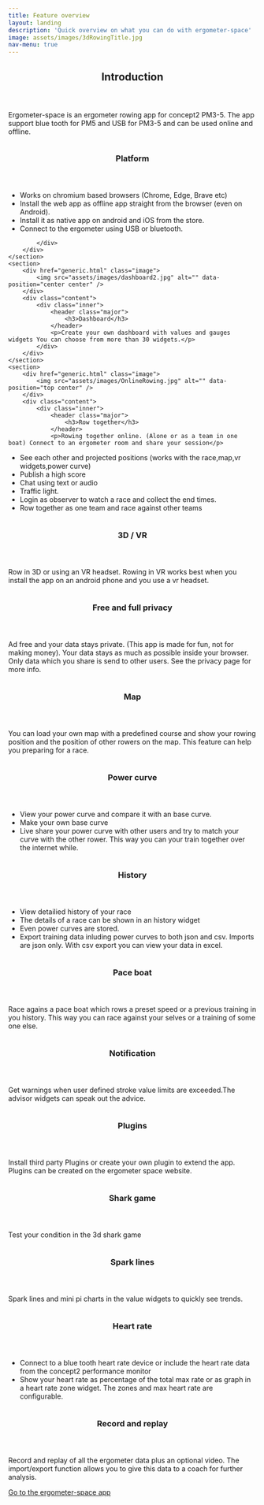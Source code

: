 ```yaml
---
title: Feature overview
layout: landing
description: 'Quick overview on what you can do with ergometer-space'
image: assets/images/3dRowingTitle.jpg
nav-menu: true
---
```


<!-- Main -->
<div id="main">

<!-- One -->
<section id="one">
	<div class="inner">
		<header class="major">
			<h2>Introduction</h2>
		</header>
<p>Ergometer-space is an ergometer rowing app for concept2 PM3-5. The app support blue tooth for PM5 and USB for PM3-5 and can be used online and offline. 
</p>
	</div>
</section>

<!-- Two -->
<section id="two" class="spotlights">
	<section>
		<div href="generic.html" class="image">
			<img src="assets/images/features.svg" alt="" data-position="center center" />
		</div>
		<div class="content">
			<div class="inner">
				<header class="major">
					<h3>Platform</h3>
				</header>
				<ul>
				  <li>Works on chromium based browsers (Chrome, Edge, Brave etc)
				  <li>Install the web app as offline app straight from the browser (even on Android).
  				  <li>Install it as native app on android and iOS from the store. 
				  <li>Connect to the ergometer using USB or bluetooth.
				</ul>

			</div>
		</div>
	</section>
	<section>
		<div href="generic.html" class="image">
			<img src="assets/images/dashboard2.jpg" alt="" data-position="center center" />
		</div>
		<div class="content">
			<div class="inner">
				<header class="major">
					<h3>Dashboard</h3>
				</header>
				<p>Create your own dashboard with values and gauges widgets You can choose from more than 30 widgets.</p>
			</div>
		</div>
	</section>
	<section>
		<div href="generic.html" class="image">
			<img src="assets/images/OnlineRowing.jpg" alt="" data-position="top center" />
		</div>
		<div class="content">
			<div class="inner">
				<header class="major">
					<h3>Row together</h3>
				</header>
				<p>Rowing together online. (Alone or as a team in one boat) Connect to an ergometer room and share your session</p>
<ul>
   <li> See each other and projected positions (works with the race,map,vr widgets,power curve)</li>
   <li> Publish a high score</li>
   <li> Chat using text or audio</li> 
   <li> Traffic light.</li>
   <li> Login as observer to watch a race and collect the end times.</li>  
   <li> Row together as one team and race against other teams</li>
</ul>
			</div>
		</div>
	</section>
	<section>
		<div href="generic.html" class="image">
			<img src="assets/images/3DRowing.jpg" alt="" data-position="25% 25%" />
		</div>
		<div class="content">
			<div class="inner">
				<header class="major">
					<h3>3D / VR</h3>
				</header>
				<p>Row in 3D or using an VR headset. Rowing in VR works best when you install the app on an android phone and you use a vr headset.</p>
			</div>
		</div>
	</section>
	<section>
		<div href="generic.html" class="image">
			<img src="assets/images/ChipErgo.jpg" alt="" data-position="center center" />
		</div>
		<div class="content">
			<div class="inner">
				<header class="major">
					<h3>Free and full privacy</h3>
				</header>
				<p>Ad free and your data stays private. (This app is made for fun, not for making money). Your data stays as much as possible inside your browser. Only data which you share is send to other users. See the privacy page for more info.</p>
			</div>
		</div>
	</section>
	<section>
		<div href="generic.html" class="image">
			<img src="assets/images/RowMap.jpg" alt="" data-position="top center" />
		</div>
		<div class="content">
			<div class="inner">
				<header class="major">
					<h3>Map</h3>
				</header>
				<p>You can load your own map with a predefined course and show your rowing position and the position of other rowers on the map. This feature can help you preparing for a race.</p>
			</div>
		</div>
	</section>
	<section>
		<div href="generic.html" class="image">
			<img src="assets/images/PowerCurve.jpg" alt="" data-position="25% 25%" />
		</div>
		<div class="content">
			<div class="inner">
				<header class="major">
					<h3>Power curve</h3>
				</header>
				<p>
<ul>
<li>View your power curve and compare it with an base curve.</li>
<li>Make your own base curve</li> 
<li>Live share your power curve with other users and try to match your curve with the other rower. This way you can your train together over the internet while.</li>
</ul>				
				</p>
			</div>
		</div>
	</section>
    <section>
		<div href="generic.html" class="image">
			<img src="assets/images/History.jpg" alt="" data-position="top center" />
		</div>
		<div class="content">
			<div class="inner">
				<header class="major">
					<h3>History</h3>
				</header>
				<ul>
<li>View detailied history of your race</li>
<li>The details of a race can be shown in an history widget</li>
<li>Even power curves are stored.</li>
<li>Export training data inluding power curves to both json and csv. Imports are json only. With csv export you can view your data in excel.</li> 
</ul>	
			</div>
		</div>
	</section>
	<section>
		<div href="generic.html" class="image">
			<img src="assets/images/3DRowing.jpg" alt="" data-position="25% 25%" />
		</div>
		<div class="content">
			<div class="inner">
				<header class="major">
					<h3>Pace boat</h3>
				</header>
				<p>Race agains a pace boat which rows a preset speed or a previous  training in you history. This way you can race against your selves or a training of some one else.</p>
			</div>
		</div>
	</section>
	<section>
		<div href="generic.html" class="image">
			<img src="assets/images/Notifications.jpg" alt="" data-position="top center" />
		</div>
		<div class="content">
			<div class="inner">
				<header class="major">
					<h3>Notification</h3>
				</header>
				<p>Get warnings when user defined stroke value limits are exceeded.The advisor widgets can speak out the advice.</p>
			</div>
		</div>
	</section>
	<section>
		<div href="generic.html" class="image">
			<img src="assets/images/Plugins.jpg" alt="" data-position="25% 25%" />
		</div>
		<div class="content">
			<div class="inner">
				<header class="major">
					<h3>Plugins</h3>
				</header>
				<p>Install third party Plugins or create your own plugin to extend the app. Plugins can be created on the ergometer space website.</p>
			</div>
		</div>
	</section>
	<section>
		<div href="generic.html" class="image">
			<img src="assets/images/Shark.jpg" alt="" data-position="top center" />
		</div>
		<div class="content">
			<div class="inner">
				<header class="major">
					<h3>Shark game</h3>
				</header>
				<p>Test your condition in the 3d shark game</p>
			</div>
		</div>
	</section>
	<section>
		<div href="generic.html" class="image">
			<img src="assets/images/SparkLines.jpg" alt="" data-position="25% 25%" />
		</div>
		<div class="content">
			<div class="inner">
				<header class="major">
					<h3>Spark lines</h3>
				</header>
				<p>Spark lines and mini pi charts in the value widgets to quickly see trends.</p>
			</div>
		</div>
	</section>
	<section>
		<div href="generic.html" class="image">
			<img src="assets/images/HeartRate.jpg" alt="" data-position="top center" />
		</div>
		<div class="content">
			<div class="inner">
				<header class="major">
					<h3>Heart rate</h3>
				</header>
<ul>
<li>Connect to a blue tooth heart rate device or include the heart rate data from the concept2 performance monitor</li>
<li>Show your heart rate as percentage of the total max rate or as graph in a heart rate zone widget. The zones and max heart rate are configurable.</li>
</ul>
			</div>
		</div>
	</section>
	<section>
		<div href="generic.html" class="image">
			<img src="assets/images/RecordReplay.jpg" alt="" data-position="25% 25%" />
		</div>
		<div class="content">
			<div class="inner">
				<header class="major">
					<h3>Record and replay</h3>
				</header>
				<p>Record and replay of all the ergometer data plus an optional video. The import/export function allows you to give this data to a coach for further analysis.</p>
			</div>
		</div>
	</section>
	
</section>

</div>
<section id="two">
    <div class="inner">                
    	 <a href="{{site.webSiteLink}}" class="button">Go to the ergometer-space app</a>                
    </div>
</section>
